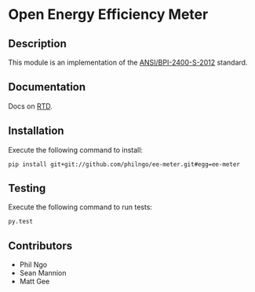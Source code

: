 Open Energy Efficiency Meter
============================

Description
-----------

This module is an implementation of the [ANSI/BPI-2400-S-2012](http://www.bpi.org/Web%20Download/BPI%20Standards/BPI-2400-S-2012_Standard_Practice_for_Standardized_Qualification_of_Whole-House%20Energy%20Savings_9-28-12_sg.pdf) standard.

Documentation
-------------

Docs on [RTD](http://eemeter.readthedocs.org/en/latest/).

Installation
------------

Execute the following command to install:

    pip install git+git://github.com/philngo/ee-meter.git#egg=ee-meter

Testing
-------

Execute the following command to run tests:

    py.test

Contributors
------------

+ Phil Ngo    
+ Sean Mannion    
+ Matt Gee    


